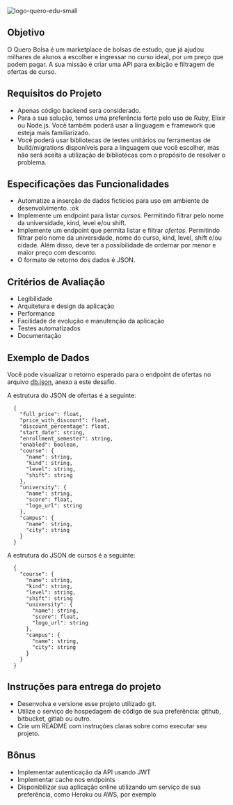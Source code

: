 ![logo-quero-edu-small](https://user-images.githubusercontent.com/1139813/90247813-c9cfc780-de0d-11ea-9a97-485a7212d9dd.png)

## Objetivo

O Quero Bolsa é um marketplace de bolsas de estudo, que já ajudou milhares de alunos a escolher e ingressar no curso ideal, por um preço que podem pagar. A sua missão é criar uma API para exibição e filtragem de ofertas de curso.

## Requisitos do Projeto

- Apenas código backend será considerado.
- Para a sua solução, temos uma preferência forte pelo uso de Ruby, Elixir ou Node.js. Você também poderá usar a linguagem e framework que esteja mais familiarizado.
- Você poderá usar bibliotecas de testes unitários ou ferramentas de build/migrations disponíveis para a linguagem que você escolher, mas não será aceita a utilização de bibliotecas com o propósito de resolver o problema.

## Especificações das Funcionalidades

- Automatize a inserção de dados fictícios para uso em ambiente de desenvolvimento. :ok
- Implemente um endpoint para listar *cursos*. Permitindo filtrar pelo nome da universidade, kind, level e/ou shift.
- Implemente um endpoint que permita listar e filtrar *ofertas*. Permitindo filtrar pelo nome da universidade, nome do curso, kind, level, shift e/ou cidade. Além disso, deve ter a possibilidade de ordernar por menor e maior preço com desconto.
- O formato de retorno dos dados é JSON.

## Critérios de Avaliação

- Legibilidade
- Arquitetura e design da aplicação
- Performance
- Facilidade de evolução e manutenção da aplicação
- Testes automatizados
- Documentação

## Exemplo de Dados

Você pode visualizar o retorno esperado para o endpoint de ofertas no arquivo [db.json](db.json), anexo a este desafio.

A estrutura do JSON de ofertas é a seguinte:
```
  {
    "full_price": float,
    "price_with_discount": float,
    "discount_percentage": float,
    "start_date": string,
    "enrollment_semester": string,
    "enabled": boolean,
    "course": {
      "name": string,
      "kind": string,
      "level": string,
      "shift": string
    },
    "university": {
      "name": string,
      "score": float,
      "logo_url": string
    },
    "campus": {
      "name": string,
      "city": string
    }
  }
```
A estrutura do JSON de cursos é a seguinte:

```
  {
    "course": {
      "name": string,
      "kind": string,
      "level": string,
      "shift": string
      "university": {
        "name": string,
        "score": float,
        "logo_url": string
      },
      "campus": {
        "name": string,
        "city": string
      }
    }
  }
```

## Instruções para entrega do projeto

* Desenvolva e versione esse projeto utilizado git.
* Utilize o serviço de hospedagem de código de sua preferência: github, bitbucket, gitlab ou outro.
* Crie um README com instruções claras sobre como executar seu projeto.

## Bônus

- Implementar autenticação da API usando JWT
- Implementar cache nos endpoints
- Disponibilizar sua aplicação online utilizando um serviço de sua preferência, como Heroku ou AWS, por exemplo
